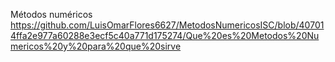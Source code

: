 Métodos numéricos https://github.com/LuisOmarFlores6627/MetodosNumericosISC/blob/407014ffa2e977a60288e3ecf5c40a771d175274/Que%20es%20Metodos%20Numericos%20y%20para%20que%20sirve
